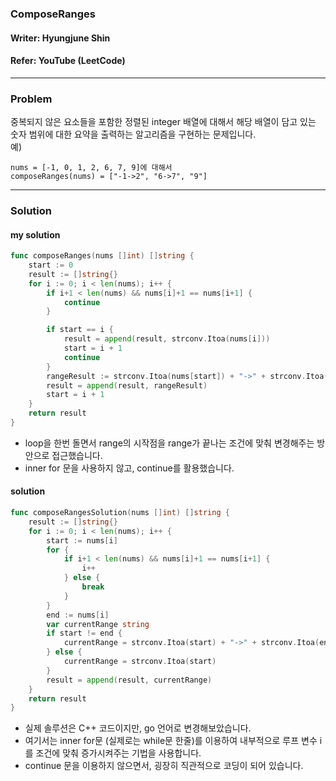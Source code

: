 ### ComposeRanges
#### Writer: Hyungjune Shin
#### Refer: YouTube (LeetCode)
* * *
### Problem
중복되지 않은 요소들을 포함한 정렬된 integer 배열에 대해서 해당 배열이 담고 있는 숫자 범위에 대한 요약을 출력하는 알고리즘을 구현하는 문제입니다.   
예)
```
nums = [-1, 0, 1, 2, 6, 7, 9]에 대해서
composeRanges(nums) = ["-1->2", "6->7", "9"]
```
* * *
### Solution
#### my solution
```go
func composeRanges(nums []int) []string {
	start := 0
	result := []string{}
	for i := 0; i < len(nums); i++ {
		if i+1 < len(nums) && nums[i]+1 == nums[i+1] {
			continue
		}

		if start == i {
			result = append(result, strconv.Itoa(nums[i]))
			start = i + 1
			continue
		}
		rangeResult := strconv.Itoa(nums[start]) + "->" + strconv.Itoa(nums[i])
		result = append(result, rangeResult)
		start = i + 1
	}
	return result
}
```
- loop을 한번 돌면서 range의 시작점을 range가 끝나는 조건에 맞춰 변경해주는 방안으로 접근했습니다.
- inner for 문을 사용하지 않고, continue를 활용했습니다.

#### solution
```go
func composeRangesSolution(nums []int) []string {
	result := []string{}
	for i := 0; i < len(nums); i++ {
		start := nums[i]
		for {
			if i+1 < len(nums) && nums[i]+1 == nums[i+1] {
				i++
			} else {
				break
			}
		}
		end := nums[i]
		var currentRange string
		if start != end {
			currentRange = strconv.Itoa(start) + "->" + strconv.Itoa(end)
		} else {
			currentRange = strconv.Itoa(start)
		}
		result = append(result, currentRange)
	}
	return result
}
```
- 실제 솔루션은 C++ 코드이지만, go 언어로 변경해보았습니다.
- 여기서는 inner for문 (실제로는 while문 한줄)를 이용하여 내부적으로 루프 변수 i를 조건에 맞춰 증가시켜주는 기법을 사용합니다.
- continue 문을 이용하지 않으면서, 굉장히 직관적으로 코딩이 되어 있습니다.
